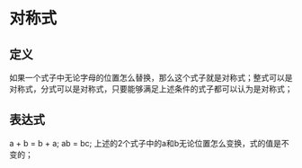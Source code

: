 # 对称式

## 定义
如果一个式子中无论字母的位置怎么替换，那么这个式子就是对称式；整式可以是对称式，分式可以是对称式，只要能够满足上述条件的式子都可以认为是对称式；

## 表达式
a + b = b + a;
ab = bc;
上述的2个式子中的a和b无论位置怎么变换，式的值是不变的；
